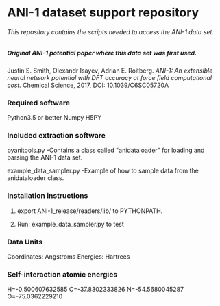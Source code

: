 # ANI-1 dataset support repository
###### This repository contains the scripts needed to access the ANI-1 data set.

##### Original ANI-1 potential paper where this data set was first used.
Justin S. Smith, Olexandr Isayev, Adrian E. Roitberg. *ANI-1: An extensible neural network potential with DFT accuracy at force field computational cost.* Chemical Science, 2017, DOI: 10.1039/C6SC05720A 

### Required software
Python3.5 or better
Numpy
H5PY

### Included extraction software
pyanitools.py
	-Contains a class called 
	 "anidataloader" for loading
	 and parsing the ANI-1 data set.

example_data_sampler.py
	-Example of how to sample data
	from the anidataloader class.

### Installation instructions

1) export ANI-1_release/readers/lib/ to PYTHONPATH.

2) Run: example_data_sampler.py to test


### Data Units
Coordinates: Angstroms
Energies: Hartrees

### Self-interaction atomic energies
H=-0.500607632585
C=-37.8302333826
N=-54.5680045287
O=-75.0362229210
